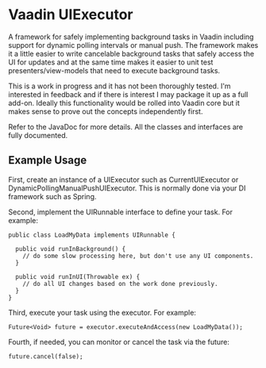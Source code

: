 # Vaadin UIExecutor

A framework for safely implementing background tasks in Vaadin including support for dynamic polling intervals or manual push. The framework makes it a little easier to write cancelable background tasks that safely access the UI for updates and at the same time makes it easier to unit test presenters/view-models that need to execute background tasks.

This is a work in progress and it has not been thoroughly tested. I'm interested in feedback and if there is interest I may package it up as a full add-on. Ideally this functionality would be rolled into Vaadin core but it makes sense to prove out the concepts independently first.

Refer to the JavaDoc for more details. All the classes and interfaces are fully documented.

## Example Usage

First, create an instance of a UIExecutor such as CurrentUIExecutor or DynamicPollingManualPushUIExecutor. This is normally done via your DI framework such as Spring.

Second, implement the UIRunnable interface to define your task. For example:

    public class LoadMyData implements UIRunnable {
    
      public void runInBackground() {
        // do some slow processing here, but don't use any UI components.
      }

      public void runInUI(Throwable ex) {
        // do all UI changes based on the work done previously.
      }
    }

Third, execute your task using the executor. For example:

    Future<Void> future = executor.executeAndAccess(new LoadMyData());

Fourth, if needed, you can monitor or cancel the task via the future:

    future.cancel(false);


